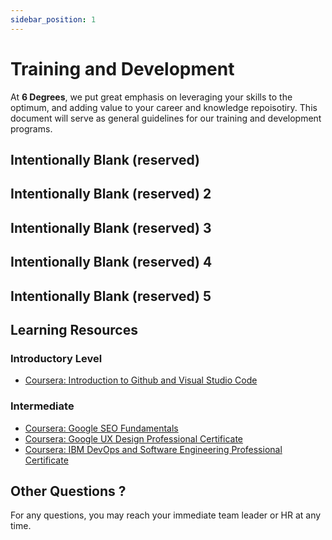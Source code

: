 ```yaml
---
sidebar_position: 1
---
```


# Training and Development

At **6 Degrees**, we put great emphasis on leveraging your skills to the optimum, and adding value to your career and knowledge repoisotiry. This document will serve as general guidelines for our training and development programs.

## Intentionally Blank (reserved)

## Intentionally Blank (reserved) 2

## Intentionally Blank (reserved) 3

## Intentionally Blank (reserved) 4

## Intentionally Blank (reserved) 5

## Learning Resources

### Introductory Level

- [Coursera: Introduction to Github and Visual Studio Code](https://www.coursera.org/projects/github-visual-studio-code-desktop)

### Intermediate

- [Coursera: Google SEO Fundamentals](https://www.coursera.org/learn/seo-fundamentals/)
- [Coursera: Google UX Design Professional Certificate](https://www.coursera.org/professional-certificates/google-ux-design)
- [Coursera: IBM DevOps and Software Engineering Professional Certificate](https://www.coursera.org/professional-certificates/devops-and-software-engineering)

## Other Questions ?

For any questions, you may reach your immediate team leader or HR at any time.  
